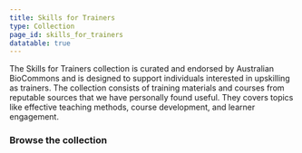 ```yaml
---
title: Skills for Trainers
type: Collection
page_id: skills_for_trainers
datatable: true
---
```

The Skills for Trainers collection is curated and endorsed by Australian BioCommons and is designed to support individuals interested in upskilling as trainers. The collection consists of training materials and courses from reputable sources that we have personally found useful. They covers topics like effective teaching methods, course development, and learner engagement.

### Browse the collection
